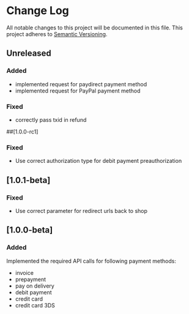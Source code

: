 # Change Log
All notable changes to this project will be documented in this file.
This project adheres to [Semantic Versioning](http://semver.org/).

## Unreleased

### Added

* implemented request for paydirect payment method
* implemented request for PayPal payment method

### Fixed
* correctly pass txid in refund

##[1.0.0-rc1]
### Fixed

* Use correct authorization type for debit payment preauthorization

## [1.0.1-beta]
### Fixed

* Use correct parameter for redirect urls back to shop

## [1.0.0-beta]
### Added

Implemented the required API calls for following payment methods:

* invoice
* prepayment
* pay on delivery
* debit payment
* credit card
* credit card 3DS
